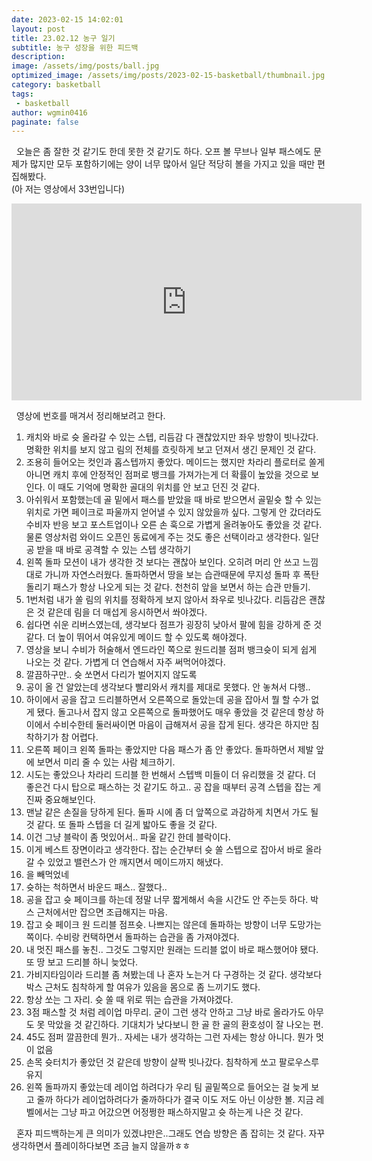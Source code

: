 ```yaml
---
date: 2023-02-15 14:02:01
layout: post
title: 23.02.12 농구 일기
subtitle: 농구 성장을 위한 피드백
description:
image: /assets/img/posts/ball.jpg
optimized_image: /assets/img/posts/2023-02-15-basketball/thumbnail.jpg
category: basketball
tags:
 - basketball
author: wgmin0416
paginate: false
---
```


&nbsp;&nbsp;오늘은 좀 잘한 것 같기도 한데 못한 것 같기도 하다.
오프 볼 무브나 일부 패스에도 문제가 많지만 모두 포함하기에는 양이 너무 많아서 일단 적당히 볼을 가지고 있을 때만 편집해봤다.  
(아 저는 영상에서 33번입니다)

<iframe width="560" height="315" src="https://www.youtube.com/embed/tIPudm9QDPg" title="YouTube video player" frameborder="0" allow="accelerometer; autoplay; clipboard-write; encrypted-media; gyroscope; picture-in-picture; web-share" allowfullscreen>
</iframe>

&nbsp;&nbsp;영상에 번호를 매겨서 정리해보려고 한다.
1. 캐치와 바로 슛 올라갈 수 있는 스텝, 리듬감 다 괜찮았지만 좌우 방향이 빗나갔다. 명확한 위치를 보지 않고 림의 전체를 흐릿하게 보고 던져서 생긴 문제인 것 같다.  
2. 조용히 들어오는 컷인과 홉스텝까지 좋았다. 메이드는 했지만 차라리 플로터로 쏠게 아니면 캐치 후에 안정적인 점퍼로 뱅크를 가져가는게 더 확률이 높았을 것으로 보인다. 이 때도 기억에 명확한 골대의 위치를 안 보고 던진 것 같다.  
3. 아쉬워서 포함했는데 골 밑에서 패스를 받았을 때 바로 받으면서 골밑슛 할 수 있는 위치로 가면 페이크로 파울까지 얻어낼 수 있지 않았을까 싶다. 그렇게 안 갔더라도 수비자 반응 보고 포스트업이나 오른 손 훅으로 가볍게 올려놓아도 좋았을 것 같다. 물론 영상처럼 와이드 오픈인 동료에게 주는 것도 좋은 선택이라고 생각한다. 일단 공 받을 때 바로 공격할 수 있는 스텝 생각하기
4. 왼쪽 돌파 모션이 내가 생각한 것 보다는 괜찮아 보인다. 오히려 머리 안 쓰고 느낌대로 가니까 자연스러웠다. 돌파하면서 땅을 보는 습관때문에 무지성 돌파 후 폭탄 돌리기 패스가 항상 나오게 되는 것 같다. 천천히 앞을 보면서 하는 습관 만들기.
5. 1번처럼 내가 쏠 림의 위치를 정확하게 보지 않아서 좌우로 빗나갔다. 리듬감은 괜찮은 것 같은데 림을 더 매섭게 응시하면서 쏴야겠다.
6. 쉽다면 쉬운 리버스였는데, 생각보다 점프가 굉장히 낮아서 팔에 힘을 강하게 준 것 같다. 더 높이 뛰어서 여유있게 메이드 할 수 있도록 해야겠다.
7. 영상을 보니 수비가 허술해서 엔드라인 쪽으로 원드리블 점퍼 뱅크슛이 되게 쉽게 나오는 것 같다. 가볍게 더 연습해서 자주 써먹어야겠다.
8. 깔끔하구만.. 슛 쏘면서 다리가 벌어지지 않도록
9. 공이 올 건 알았는데 생각보다 빨리와서 캐치를 제대로 못했다. 안 놓쳐서 다행..
10. 하이에서 공을 잡고 드리블하면서 오른쪽으로 돌았는데 공을 잡아서 뭘 할 수가 없게 됐다. 돌고나서 잡지 않고 오른쪽으로 돌파했어도 매우 좋았을 것 같은데 항상 하이에서 수비수한테 둘러싸이면 마음이 급해져서 공을 잡게 된다. 생각은 하지만 침착하기가 참 어렵다.
11. 오른쪽 페이크 왼쪽 돌파는 좋았지만 다음 패스가 좀 안 좋았다. 돌파하면서 제발 앞에 보면서 미리 줄 수 있는 사람 체크하기.
12. 시도는 좋았으나 차라리 드리블 한 번해서 스텝백 미들이 더 유리했을 것 같다. 더 좋은건 다시 탑으로 패스하는 것 같기도 하고.. 공 잡을 때부터 공격 스텝을 잡는 게 진짜 중요해보인다.
13. 맨날 같은 손질을 당하게 된다. 돌파 시에 좀 더 앞쪽으로 과감하게 치면서 가도 될 것 같다. 또 돌파 스텝을 더 길게 밟아도 좋을 것 같다.
14. 이건 그냥 블락이 좀 멋있어서.. 파울 같긴 한데 블락이다.
15. 이게 베스트 장면이라고 생각한다. 잡는 순간부터 슛 쏠 스텝으로 잡아서 바로 올라갈 수 있었고 밸런스가 안 깨지면서 메이드까지 해냈다. 
16. 을 빼먹었네
17. 슛하는 척하면서 바운드 패스.. 잘했다..
18. 공을 잡고 슛 페이크를 하는데 정말 너무 짧게해서 속을 시간도 안 주는듯 하다. 박스 근처에서만 잡으면 조급해지는 마음.
19. 잡고 슛 페이크 원 드리블 점프슛. 나쁘지는 않은데 돌파하는 방향이 너무 도망가는 쪽이다. 수비랑 컨택하면서 돌파하는 습관을 좀 가져야겠다.
20. 내 멋진 패스를 놓친.. 그것도 그렇지만 원래는 드리블 없이 바로 패스했어야 됐다. 또 땅 보고 드리블 하니 늦었다.
21. 가비지타임이라 드리블 좀 쳐봤는데 나 혼자 노는거 다 구경하는 것 같다. 생각보다 박스 근처도 침착하게 할 여유가 있음을 몸으로 좀 느끼기도 했다.
22. 항상 쏘는 그 자리. 슛 쏠 때 위로 뛰는 습관을 가져야겠다.
23. 3점 패스할 것 처럼 레이업 마무리. 굳이 그런 생각 안하고 그냥 바로 올라가도 아무도 못 막았을 것 같긴하다. 기대치가 낮다보니 한 골 한 골의 환호성이 잘 나오는 편.
24. 45도 점퍼 깔끔한데 뭔가.. 자세는 내가 생각하는 그런 자세는 항상 아니다. 뭔가 멋이 없음
25. 손목 슛터치가 좋았던 것 같은데 방향이 살짝 빗나갔다. 침착하게 쏘고 팔로우스루 유지
26. 왼쪽 돌파까지 좋았는데 레이업 하려다가 우리 팀 골밑쪽으로 들어오는 걸 늦게 보고 줄까 하다가 레이업하려다가 줄까하다가 결국 이도 저도 아닌 이상한 볼. 지금 레벨에서는 그냥 파고 어갔으면 어정쩡한 패스하지말고 슛 하는게 나은 것 같다.

&nbsp;&nbsp;혼자 피드백하는게 큰 의미가 있겠냐만은..그래도 연습 방향은 좀 잡히는 것 같다. 자꾸 생각하면서 플레이하다보면 조금 늘지 않을까ㅎㅎ